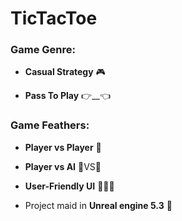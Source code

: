 # TicTacToe

<h3 align="left">Game Genre:</h3>

- **Casual Strategy**  🎮

- **Pass To Play**  👉__👈

<h3 align="left">Game Feathers:</h3>

- **Player vs Player** 🤼

- **Player vs AI** 🧑VS🤖

- **User-Friendly UI** 👨🏻‍💻

- Project maid in **Unreal engine 5.3** 💬

